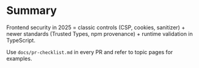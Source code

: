 # Summary

Frontend security in 2025 = classic controls (CSP, cookies, sanitizer) + newer standards (Trusted Types, npm provenance) + runtime validation in TypeScript.

Use `docs/pr-checklist.md` in every PR and refer to topic pages for examples.
